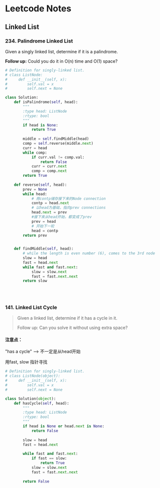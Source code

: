 # Leetcode Notes

## Linked List

###  234. Palindrome Linked List

Given a singly linked list, determine if it is a palindrome.

**Follow up:**
Could you do it in O(n) time and O(1) space?

```python
# Definition for singly-linked list.
# class ListNode:
#     def __init__(self, x):
#         self.val = x
#         self.next = None

class Solution:
    def isPalindrome(self, head):
        """
        :type head: ListNode
        :rtype: bool
        """
        if head is None:
            return True
        
        middle = self.findMiddle(head)
        comp = self.reverse(middle.next)
        curr = head
        while comp:
            if curr.val != comp.val:
                return False
            curr = curr.next
            comp = comp.next
        return True
    
    def reverse(self, head):
        prev = None
        while head:
            # 用contp储存接下来的Node connection
            contp = head.next
            # 以head为基础，指向prev connections
            head.next = prev
            #接下来从head开始，都变成了prev
            prev = head
            # 开始下一轮
            head = contp
        return prev
    

    def findMiddle(self, head):
        # while the length is even number (6), comes to the 3rd node
        slow = head
        fast = head.next
        while fast and fast.next:
            slow = slow.next
            fast = fast.next.next
        return slow
    
    
    
```

 

### 141. Linked List Cycle

> Given a linked list, determine if it has a cycle in it.
>
> Follow up:
> Can you solve it without using extra space?

#### 注意点：

"has a cycle" —> 不一定是从head开始

用fast, slow 指针寻找

```python
# Definition for singly-linked list.
# class ListNode(object):
#     def __init__(self, x):
#         self.val = x
#         self.next = None

class Solution(object):
    def hasCycle(self, head):
        """
        :type head: ListNode
        :rtype: bool
        """
        if head is None or head.next is None:
            return False
        
        slow = head
        fast = head.next
        
        while fast and fast.next:
            if fast == slow:
                return True
            slow = slow.next
            fast = fast.next.next
            
        return False
```



